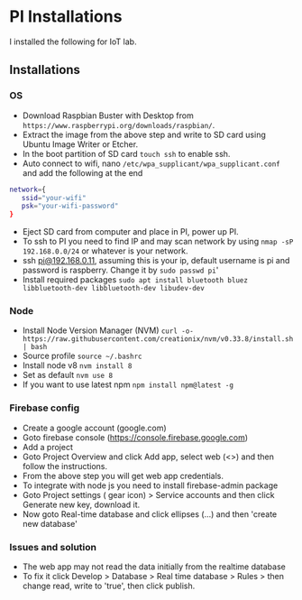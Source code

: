 PI Installations
=====================================


I installed the following for IoT lab.

## Installations
### OS
  * Download Raspbian Buster with Desktop from `https://www.raspberrypi.org/downloads/raspbian/`.
  * Extract the image from the above step and write to SD card using Ubuntu Image Writer or Etcher.
  * In the boot partition of SD card `touch ssh` to enable ssh.
  * Auto connect to wifi, nano `/etc/wpa_supplicant/wpa_supplicant.conf` and add the following at the end
```bash
network={
   ssid="your-wifi"
   psk="your-wifi-password"
}
``` 
  * Eject SD card from computer and place in PI, power up PI.
  * To ssh to PI you need to find IP and may scan network by using `nmap -sP 192.168.0.0/24` or whatever is your network.
  * ssh pi@192.168.0.11, assuming this is your ip, default username is pi and password is raspberry. Change it by `sudo passwd pi`'
  * Install required packages `sudo apt install bluetooth bluez libbluetooth-dev libbluetooth-dev libudev-dev`
  
  
### Node
  * Install Node Version Manager (NVM)
    `curl -o- https://raw.githubusercontent.com/creationix/nvm/v0.33.8/install.sh | bash`
  * Source profile
    `source ~/.bashrc`
  * Install node v8 `nvm install 8`
  * Set as default `nvm use 8` 
  * If you want to use latest npm `npm install npm@latest -g`
  
     
### Firebase config
  * Create a google account (google.com)
  * Goto firebase console (https://console.firebase.google.com)
  * Add a project
  * Goto Project Overview and click Add app, select web (<>) and then follow the instructions.
  * From the above step you will get web app credentials.
  * To integrate with node js you need to install firebase-admin package
  * Goto Project settings ( gear icon)  > Service accounts and then click Generate new key, download it.
  * Now goto Real-time database and click ellipses (...) and then 'create new database'



### Issues and solution
   * The web app may not read the data initially from the realtime database
   * To fix it click Develop > Database > Real time database > Rules > then change read, write to 'true', then click publish.
